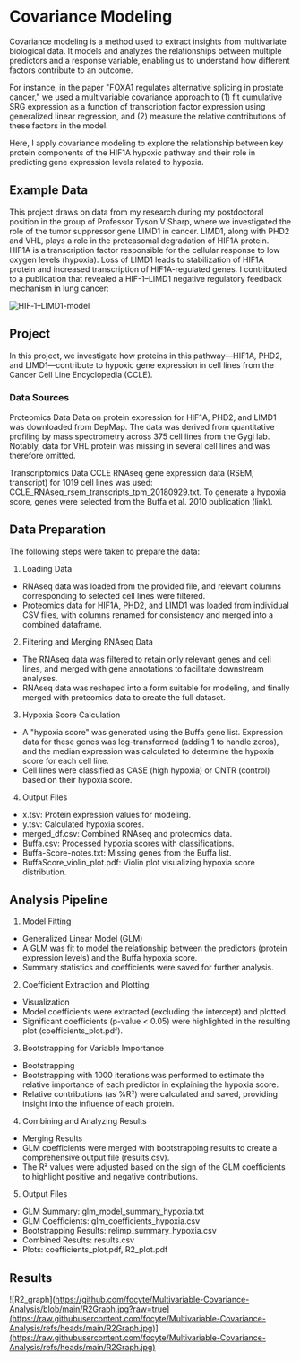 # Covariance Modeling
Covariance modeling is a method used to extract insights from multivariate biological data. It models and analyzes the relationships between multiple predictors and a response variable, enabling us to understand how different factors contribute to an outcome.

For instance, in the paper "FOXA1 regulates alternative splicing in prostate cancer," we used a multivariable covariance approach to (1) fit cumulative SRG expression as a function of transcription factor expression using generalized linear regression, and (2) measure the relative contributions of these factors in the model.

Here, I apply covariance modeling to explore the relationship between key protein components of the HIF1A hypoxic pathway and their role in predicting gene expression levels related to hypoxia.

## Example Data
This project draws on data from my research during my postdoctoral position in the group of Professor Tyson V Sharp, where we investigated the role of the tumor suppressor gene LIMD1 in cancer. LIMD1, along with PHD2 and VHL, plays a role in the proteasomal degradation of HIF1A protein. HIF1A is a transcription factor responsible for the cellular response to low oxygen levels (hypoxia). Loss of LIMD1 leads to stabilization of HIF1A protein and increased transcription of HIF1A-regulated genes. I contributed to a publication that revealed a HIF-1–LIMD1 negative regulatory feedback mechanism in lung cancer:

![HIF‐1–LIMD1-model](https://www.ncbi.nlm.nih.gov/pmc/articles/PMC6079541/bin/EMMM-10-e8304-g013.jpg)

## Project

In this project, we investigate how proteins in this pathway—HIF1A, PHD2, and LIMD1—contribute to hypoxic gene expression in cell lines from the Cancer Cell Line Encyclopedia (CCLE).

### Data Sources
Proteomics Data
Data on protein expression for HIF1A, PHD2, and LIMD1 was downloaded from DepMap. The data was derived from quantitative profiling by mass spectrometry across 375 cell lines from the Gygi lab. Notably, data for VHL protein was missing in several cell lines and was therefore omitted.

Transcriptomics Data
CCLE RNAseq gene expression data (RSEM, transcript) for 1019 cell lines was used: CCLE_RNAseq_rsem_transcripts_tpm_20180929.txt. To generate a hypoxia score, genes were selected from the Buffa et al. 2010 publication (link).

## Data Preparation
The following steps were taken to prepare the data:

1. Loading Data
- RNAseq data was loaded from the provided file, and relevant columns corresponding to selected cell lines were filtered.
- Proteomics data for HIF1A, PHD2, and LIMD1 was loaded from individual CSV files, with columns renamed for consistency and merged into a combined dataframe.
2. Filtering and Merging RNAseq Data
- The RNAseq data was filtered to retain only relevant genes and cell lines, and merged with gene annotations to facilitate downstream analyses.
- RNAseq data was reshaped into a form suitable for modeling, and finally merged with proteomics data to create the full dataset.
3. Hypoxia Score Calculation
- A "hypoxia score" was generated using the Buffa gene list. Expression data for these genes was log-transformed (adding 1 to handle zeros), and the median expression was calculated to determine the hypoxia score for each cell line.
- Cell lines were classified as CASE (high hypoxia) or CNTR (control) based on their hypoxia score.
4. Output Files
- x.tsv: Protein expression values for modeling.
- y.tsv: Calculated hypoxia scores.
- merged_df.csv: Combined RNAseq and proteomics data.
- Buffa.csv: Processed hypoxia scores with classifications.
- Buffa-Score-notes.txt: Missing genes from the Buffa list.
- BuffaScore_violin_plot.pdf: Violin plot visualizing hypoxia score distribution.

## Analysis Pipeline
1. Model Fitting
- Generalized Linear Model (GLM)
- A GLM was fit to model the relationship between the predictors (protein expression levels) and the Buffa hypoxia score.
- Summary statistics and coefficients were saved for further analysis.
2. Coefficient Extraction and Plotting
- Visualization
- Model coefficients were extracted (excluding the intercept) and plotted.
- Significant coefficients (p-value < 0.05) were highlighted in the resulting plot (coefficients_plot.pdf).
3. Bootstrapping for Variable Importance
- Bootstrapping
- Bootstrapping with 1000 iterations was performed to estimate the relative importance of each predictor in explaining the hypoxia score.
- Relative contributions (as %R²) were calculated and saved, providing insight into the influence of each protein.
4. Combining and Analyzing Results
- Merging Results
- GLM coefficients were merged with bootstrapping results to create a comprehensive output file (results.csv).
- The R² values were adjusted based on the sign of the GLM coefficients to highlight positive and negative contributions.
5. Output Files
- GLM Summary: glm_model_summary_hypoxia.txt
- GLM Coefficients: glm_coefficients_hypoxia.csv
- Bootstrapping Results: relimp_summary_hypoxia.csv
- Combined Results: results.csv
- Plots: coefficients_plot.pdf, R2_plot.pdf

## Results
![R2_graph](https://github.com/focyte/Multivariable-Covariance-Analysis/blob/main/R2Graph.jpg?raw=true](https://raw.githubusercontent.com/focyte/Multivariable-Covariance-Analysis/refs/heads/main/R2Graph.jpg)](https://raw.githubusercontent.com/focyte/Multivariable-Covariance-Analysis/refs/heads/main/R2Graph.jpg)



